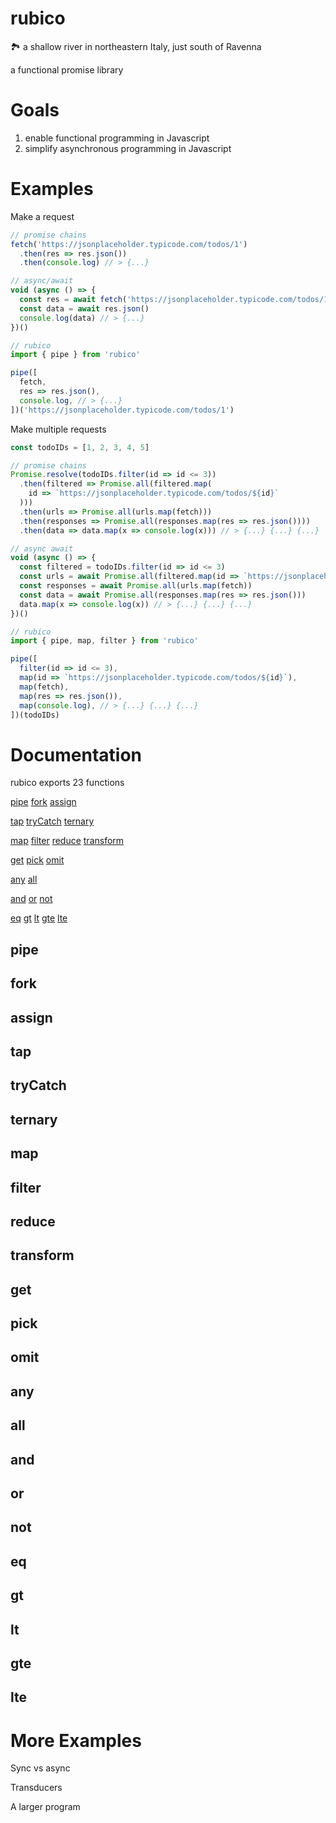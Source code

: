 # rubico
🏞 a shallow river in northeastern Italy, just south of Ravenna

a functional promise library

# Goals
1. enable functional programming in Javascript
2. simplify asynchronous programming in Javascript

# Examples
Make a request
```javascript
// promise chains
fetch('https://jsonplaceholder.typicode.com/todos/1')
  .then(res => res.json())
  .then(console.log) // > {...}

// async/await
void (async () => {
  const res = await fetch('https://jsonplaceholder.typicode.com/todos/1')
  const data = await res.json()
  console.log(data) // > {...}
})()

// rubico
import { pipe } from 'rubico'

pipe([
  fetch,
  res => res.json(),
  console.log, // > {...}
])('https://jsonplaceholder.typicode.com/todos/1')
```

Make multiple requests
```javascript
const todoIDs = [1, 2, 3, 4, 5]

// promise chains
Promise.resolve(todoIDs.filter(id => id <= 3))
  .then(filtered => Promise.all(filtered.map(
    id => `https://jsonplaceholder.typicode.com/todos/${id}`
  )))
  .then(urls => Promise.all(urls.map(fetch)))
  .then(responses => Promise.all(responses.map(res => res.json())))
  .then(data => data.map(x => console.log(x))) // > {...} {...} {...}

// async await
void (async () => {
  const filtered = todoIDs.filter(id => id <= 3)
  const urls = await Promise.all(filtered.map(id => `https://jsonplaceholder.typicode.com/todos/${id}`))
  const responses = await Promise.all(urls.map(fetch))
  const data = await Promise.all(responses.map(res => res.json()))
  data.map(x => console.log(x)) // > {...} {...} {...}
})()

// rubico
import { pipe, map, filter } from 'rubico'

pipe([
  filter(id => id <= 3),
  map(id => `https://jsonplaceholder.typicode.com/todos/${id}`),
  map(fetch),
  map(res => res.json()),
  map(console.log), // > {...} {...} {...}
])(todoIDs)
```

# Documentation
rubico exports 23 functions

[pipe](https://github.com/richytong/rubico#pipe)
[fork](https://github.com/richytong/rubico#fork)
[assign](https://github.com/richytong/rubico#assign)

[tap](https://github.com/richytong/rubico#tap)
[tryCatch](https://github.com/richytong/rubico#tryCatch)
[ternary](https://github.com/richytong/rubico#ternary)

[map](https://github.com/richytong/rubico#map)
[filter](https://github.com/richytong/rubico#filter)
[reduce](https://github.com/richytong/rubico#reduce)
[transform](https://github.com/richytong/rubico#transform)

[get](https://github.com/richytong/rubico#get)
[pick](https://github.com/richytong/rubico#pick)
[omit](https://github.com/richytong/rubico#omit)

[any](https://github.com/richytong/rubico#any)
[all](https://github.com/richytong/rubico#all)

[and](https://github.com/richytong/rubico#and)
[or](https://github.com/richytong/rubico#or)
[not](https://github.com/richytong/rubico#not)

[eq](https://github.com/richytong/rubico#eq)
[gt](https://github.com/richytong/rubico#gt)
[lt](https://github.com/richytong/rubico#lt)
[gte](https://github.com/richytong/rubico#gte)
[lte](https://github.com/richytong/rubico#lte)


## pipe
## fork
## assign
## tap
## tryCatch
## ternary
## map
## filter
## reduce
## transform
## get
## pick
## omit
## any
## all
## and
## or
## not
## eq
## gt
## lt
## gte
## lte

# More Examples
Sync vs async

Transducers

A larger program

